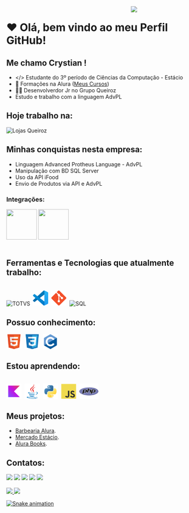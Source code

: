 <img src = "https://media.giphy.com/media/dWesBcTLavkZuG35MI/giphy.gif" width = "35%" align = "right">

# ❤ Olá, bem vindo ao meu Perfil GitHub!

## Me chamo Crystian ! 
- </> Estudante do 3º período de Ciências da Computação - Estácio
- 💙 Formações na Alura ([Meus Cursos](https://github.com/crysataide/Alura))
- 🧑‍💼 Desenvolverdor Jr no Grupo Queiroz
- Estudo e trabalho com a linguagem AdvPL

## Hoje trabalho na:
<div>
 <img src="https://voltaasaulasqueiroz.com/arquivos/imagens/GPT.gif" width="225" height="175" alt="Lojas Queiroz"/>
<div/> 

## Minhas conquistas nesta empresa:

- Linguagem Advanced Protheus Language - AdvPL
- Manipulação com BD SQL Server
- Uso da API iFood
- Envio de Produtos via API e AdvPL
 
 ### Integrações:
 
<div>
  <img src="https://play-lh.googleusercontent.com/1Y_VGOwYBFGY30KWxT4EpFkxkhr4VXAnMdPtbF56yUVpPkbSVV5mGdCvw1RI7aNX8Q" width="80" height="80"/>
  <img src="https://image.pitchbook.com/0lb6VlbAQsh2bp8rOHD5eVJ3tIP1624629499543_200x200" width="80" height="80">
<div/>
<br>

## Ferramentas e Tecnologias que atualmente trabalho:
<br>
<div>
  <img src="https://totvs.gallerycdn.vsassets.io/extensions/totvs/tds-vscode/1.3.17/1675257171320/Microsoft.VisualStudio.Services.Icons.Default" title="TOTVS" alt="TOTVS" width="40" height="40"/>&nbsp;
  <img src="https://github.com/devicons/devicon/blob/master/icons/vscode/vscode-original.svg" title="VSCode" alt="VSCode" width="40" height="40"/>&nbsp;
  <img src="https://github.com/devicons/devicon/blob/master/icons/git/git-original.svg" title="Git" alt="Git" width="40" height="40"/>&nbsp;
  <img src="https://cdn-icons-png.flaticon.com/128/4248/4248443.png" title="SQL" alt="SQL" width="40" height="40"/>&nbsp;
</div>

## Possuo conhecimento:

<div>
   <img src="https://github.com/devicons/devicon/blob/master/icons/html5/html5-original.svg" title="HTML5" alt="HTML" width="40" height="40"/>&nbsp;
   <img src="https://github.com/devicons/devicon/blob/master/icons/css3/css3-original.svg" title="CSS3" alt="CSS3" width="40" height="40"/>&nbsp;
   <img src="https://github.com/devicons/devicon/blob/master/icons/c/c-original.svg" title="C" alt="C" width="40" height="40"/>&nbsp;
</div>

## Estou aprendendo:
<br>

<div>
  <img src="https://github.com/devicons/devicon/blob/master/icons/kotlin/kotlin-original.svg" title="Kotlin" alt="Kotlin" width="40" height="40"/>&nbsp;
  <img src="https://github.com/devicons/devicon/blob/master/icons/java/java-original.svg" title="Java" alt="Java" width="40" height="40"/>&nbsp;
  <img src="https://github.com/devicons/devicon/blob/master/icons/python/python-original.svg" title="Python" alt="Python" width="40" height="40"/>&nbsp;
  <img src="https://github.com/devicons/devicon/blob/master/icons/javascript/javascript-original.svg" title="JavaScript" alt="JS" width="40" height="40"/>&nbsp;
  <img src="https://github.com/devicons/devicon/blob/master/icons/php/php-original.svg" title="PHP" alt="PHP" width="50" height="40"/>&nbsp;
</div>
 
## Meus projetos:
 - [Barbearia Alura](https://crysataide.github.io/barbearia_alura/).
 - [Mercado Estácio](https://mercadoestacio.herokuapp.com/).
 - [Alura Books](https://crysataide.github.io/alura_books/).

## Contatos:

<div id="badges">
  <a href = "https://wa.me/92981315164"><img src="https://img.shields.io/badge/Whatsapp-1fbb2a?style=for-the-badge&logo=whatsapp&logoColor=white"></a>
  <a href = "https://github.com/crysataide"><img src="https://img.shields.io/badge/GitHub-black?style=for-the-badge&logo=github&logoColor=white"></a>
  <a href = "https://instagram.com/crys._.at" target="_blank"><img src="https://img.shields.io/badge/-Instagram-%23E4405F?style=for-the-badge&logo=instagram&logoColor=white" target="_blank"></a>
  <a href = "mailto:crystianataide@gmail.com"><img src="https://img.shields.io/badge/Gmail-D14836?style=for-the-badge&logo=gmail&logoColor=white" target="_blank"></a>
  <a href = "https://www.linkedin.com/in/crystianataide"><img src="https://img.shields.io/badge/LinkedIn-blue?style=for-the-badge&logo=linkedin&logoColor=white" target="_blank"></a>
</div>
<br>

<div>
  <a href="https://github.com/crysataide">
  <img height="180em" src="https://github-readme-stats.vercel.app/api/top-langs/?username=crysataide&layout=compact&langs_count=7&theme=dracula"/>
  <img height="180em" src="https://github-readme-stats.vercel.app/api?username=crysataide&show_icons=true&theme=dracula&include_all_commits=true&count_private=true"/>
</div>
  
![Snake animation](https://github.com/crysataide/crysataide/blob/main/github-contribution-grid-snake.svg)
